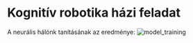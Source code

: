 # Kognitív robotika házi feladat






A neurális hálónk tanításának az eredménye:
![model_training](https://github.com/pixelb1rd/project/assets/130582814/fe4a2927-ce4d-4e6c-89d0-3751a068b869)
